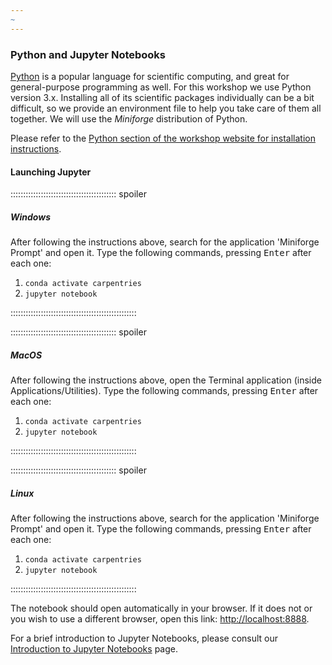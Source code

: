 ```yaml
---
~
---
```


### Python and Jupyter Notebooks

[Python](https://python.org) is a popular language for scientific computing, and great for general-purpose programming as well. 
For this workshop we use Python version 3.x.
Installing all of its scientific packages individually can be a bit difficult, so we provide an environment file to help you take care of them all together.
We will use the _Miniforge_ distribution of Python.

Please refer to the [Python section of the workshop website for installation instructions](https://carpentries.github.io/workshop-template/install_instructions/#python).

#### Launching Jupyter

:::::::::::::::::::::::::::::::::::::::::: spoiler

##### Windows

After following the instructions above, search for the application 'Miniforge Prompt' and open it. 
Type the following commands, pressing <kbd>Enter</kbd> after each one:

1. `conda activate carpentries`
2. `jupyter notebook`

::::::::::::::::::::::::::::::::::::::::::::::::::

:::::::::::::::::::::::::::::::::::::::::: spoiler

##### MacOS

After following the instructions above, open the Terminal application (inside Applications/Utilities). 
Type the following commands, pressing <kbd>Enter</kbd> after each one:

1. `conda activate carpentries`
2. `jupyter notebook`

::::::::::::::::::::::::::::::::::::::::::::::::::

:::::::::::::::::::::::::::::::::::::::::: spoiler

##### Linux

After following the instructions above, search for the application 'Miniforge Prompt' and open it. 
Type the following commands, pressing <kbd>Enter</kbd> after each one:

1. `conda activate carpentries`
2. `jupyter notebook`

::::::::::::::::::::::::::::::::::::::::::::::::::

The notebook should open automatically in your browser. 
If it does not or you wish to use a different browser, open this link: [http://localhost:8888](https://localhost:8888).

For a brief introduction to Jupyter Notebooks, please consult our
[Introduction to Jupyter Notebooks](https://datacarpentry.org/python-ecology-lesson/jupyter_notebooks/) page.


